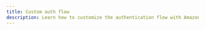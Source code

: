 ```yaml
---
title: Custom auth flow
description: Learn how to customize the authentication flow with Amazon Cognito User Pools to enable custom challenge types, in addition to a password in order to verify the identity of users. 
---
```


<inline-fragment src="~/sdk/fragments/library-callout.md"></inline-fragment>

<inline-fragment platform="ios" src="~/sdk/auth/fragments/ios/custom-auth-flow.md"></inline-fragment>
<inline-fragment platform="android" src="~/sdk/auth/fragments/android/custom-auth-flow.md"></inline-fragment>